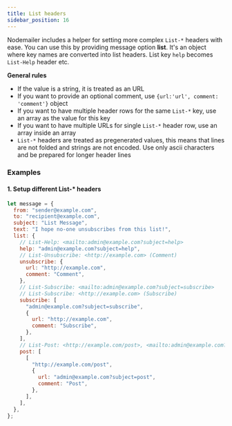 ```yaml
---
title: List headers
sidebar_position: 16
---
```


Nodemailer includes a helper for setting more complex `List-*` headers with ease. You can use this by providing message option **list**. It's an object where key names are converted into list headers. List key `help` becomes `List-Help` header etc.

**General rules**

- If the value is a string, it is treated as an URL
- If you want to provide an optional comment, use `{url:'url', comment: 'comment'}` object
- If you want to have multiple header rows for the same `List-*` key, use an array as the value for this key
- If you want to have multiple URLs for single `List-*` header row, use an array inside an array
- `List-*` headers are treated as pregenerated values, this means that lines are not folded and strings are not encoded. Use only ascii characters and be prepared for longer header lines

### Examples

#### 1\. Setup different List-\* headers

```javascript
let message = {
  from: "sender@example.com",
  to: "recipient@example.com",
  subject: "List Message",
  text: "I hope no-one unsubscribes from this list!",
  list: {
    // List-Help: <mailto:admin@example.com?subject=help>
    help: "admin@example.com?subject=help",
    // List-Unsubscribe: <http://example.com> (Comment)
    unsubscribe: {
      url: "http://example.com",
      comment: "Comment",
    },
    // List-Subscribe: <mailto:admin@example.com?subject=subscribe>
    // List-Subscribe: <http://example.com> (Subscribe)
    subscribe: [
      "admin@example.com?subject=subscribe",
      {
        url: "http://example.com",
        comment: "Subscribe",
      },
    ],
    // List-Post: <http://example.com/post>, <mailto:admin@example.com?subject=post> (Post)
    post: [
      [
        "http://example.com/post",
        {
          url: "admin@example.com?subject=post",
          comment: "Post",
        },
      ],
    ],
  },
};
```
